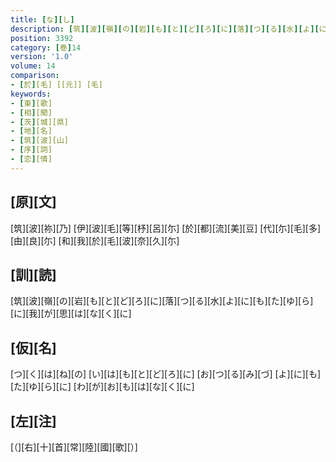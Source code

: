 ```yaml
---
title: [な][し]
description: [筑][波][嶺][の][岩][も][と][ど][ろ][に][落][つ][る][水][よ][に][も][た][ゆ][ら][に][我][が][思][は][な][く][に]
position: 3392
category: [巻]14
version: '1.0'
volume: 14
comparison:
- [於][毛] [[元]] [毛]
keywords:
- [東][歌]
- [相][聞]
- [茨][城][県]
- [地][名]
- [筑][波][山]
- [序][詞]
- [恋][情]
---
```


## [原][文]

[筑][波][祢][乃] [伊][波][毛][等][杼][呂][尓] [於][都][流][美][豆] [代][尓][毛][多][由][良][尓] [和][我][於][毛][波][奈][久][尓]

## [訓][読]

[筑][波][嶺][の][岩][も][と][ど][ろ][に][落][つ][る][水][よ][に][も][た][ゆ][ら][に][我][が][思][は][な][く][に]

## [仮][名]

[つ][く][は][ね][の] [い][は][も][と][ど][ろ][に] [お][つ][る][み][づ] [よ][に][も][た][ゆ][ら][に] [わ][が][お][も][は][な][く][に]

## [左][注]

[（][右][十][首][常][陸][國][歌][）]

